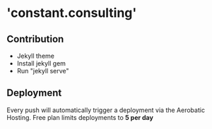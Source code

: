 # 'constant.consulting'

## Contribution

* Jekyll theme
* Install jekyll gem
* Run "jekyll serve"


## Deployment
Every push will automatically trigger a deployment via the Aerobatic Hosting. Free plan limits deployments to **5 per day**